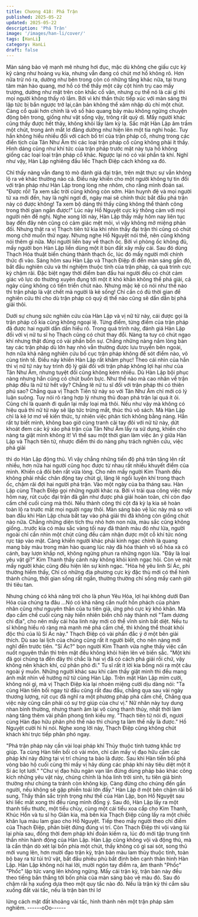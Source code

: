 ```yaml
---
title: Chương 418: Phá Trận
published: 2025-05-22
updated: 2025-05-22
description: 'Phá Trận'
image: '/images/han-li/cover/'
tags: [HanLi]
category: HanLi
draft: false
---
```


Màn sáng bảo vệ mạnh mẽ nhưng hơi đục, mặc dù không che
giấu cực kỳ kỹ càng như hoàng vụ kia, nhưng vẫn đang có chút
mơ hồ không rõ.
Hơn nữa trừ nó ra, dường như bên trong còn có những tầng khác
nữa, tại trung tâm màn hào quang, mơ hồ có thể thấy một cây cột
hình trụ cao mấy trượng, dường như mặt trên còn khắc cổ văn,
nhưng cụ thể nó là cái gì thì mọi người không thấy rõ lắm.
Bởi vì khi thần thức tiếp xúc với màn sáng thì lập tức bị bắn
ngược trở lại,căn bản không thể xâm nhập dù chỉ một chút.
Càng cổ quái hơn chính là vô số hào quang bảy màu không
ngừng chuyện động bên trong, giống như vật sống vậy, trông rất
quỷ dị.
Mấy người khác cũng thấy được hết thảy, không khỏi lấy làm kỳ
lạ.
Sắc mặt Hàn Lập âm trầm một chút, trong ánh mắt lơ đãng
dường như hiện lên một tia nghi hoặc.
Tuy hắn không hiểu nhiều đối với cách bố trí của trận pháp cổ,
nhưng trong các điển tịch của Tân Như Âm thì các loại trận pháp
cổ cũng không phải ít thấy.
Hình dáng cũng như khí tức của trận pháp trước mặt này tựa hồ
không giống các loại loại trận pháp cổ khác. Ngược lại nó có vài
phần tà khí.
Nghĩ như vậy, Hàn Lập nghiêng đầu liếc Thạch Điệp cách không
xa đó.

Chỉ thấy nàng vẫn đang tò mò đánh giá đại trận, trên mặt thực sự
vẫn không lộ ra vẻ khác thường nào cả.
Điều này khiến cho một người không tự tin đối với trận pháp như
Hàn Lập trong lòng nhẹ nhõm, cho rằng mình đoán sai.
"Được rồi! Ta xem sắc trời cũng không còn sớm. Hàn huynh đệ và
mọi người từ xa mới đến, hay là nghỉ ngơi đi, ngày mai sẽ chính
thức bắt đầu phá trận này có được không! Ta xem bộ dáng thì
thấy cũng không thể thành công trong thời gian ngắn được!" Lúc
này Hồ Nguyệt cực kỳ thông cảm với mọi người nên đề nghị.
Nghe xong lời này, Hàn Lập thấy mấy hôm nay liên tục bay đến
đây nên cũng có cảm giác mệt mỏi, vì vậy không mở miệng phản
đối.
Nhưng thật ra vị Thạch tiên tử kia khi nhìn thấy đại trận thì cũng
có chút mong chờ muốn thử ngay. Nhưng nghe Hồ Nguyệt nói
thế, nên cũng không nói thêm gì nữa.
Mọi người liền bay về thạch ốc.
Bởi vì phòng ốc không đủ, mấy người bọn Hàn Lập liền dùng một
ít bùn đất xây mấy cái. Sau đó dùng Thạch Hóa thuật biến chúng
thành thạch ốc, lúc đó mấy người mới chính thức đi vào.
Sáng hôm sau Hàn Lập và Thạch Điệp đi đến màn sáng gần đó,
bắt đầu nghiên cứu và thí nghiệm thuộc tính của trận pháp, cả
quá trình cực kỳ chậm rãi.
Đặc biệt ngay thời điểm ban đầu hai người đều có chút cảm giác
vô lực do thường xuyên đụng tới một ít khó khăn không thể phá
giải, cả ngày cũng không có tiến triển chút nào.
Nhưng mặc kệ có nói như thế nào thì trận pháp là vật chết mà
người là kẻ sống!
Chỉ cần có đủ thời gian để nghiên cứu thì cho dù trận pháp có quỷ
dị thế nào cũng sẽ dần dần bị phá giải thôi.

Dưới sự chung sức nghiên cứu của Hàn Lập và vị nữ tử này, cái
được gọi là trận pháp cổ kia cũng không ngoại lệ. Từng điểm,
từng điểm của trận pháp đã được hai người dần dần hiểu rõ.
Trong quá trình này, đánh giá Hàn Lập đối với vị nữ tu sĩ họ
Thạch cũng có chút thay đổi.
Nàng ta tuy có chút ngạo khí nhưng thật đúng có vài phần bổn
sự.
Chẳng những nàng nắm lòng bàn tay các trận pháp dù lớn hay
nhỏ vẫn thường được lưu truyền bên ngoài, hơn nữa khả năng
nghiên cứu bố cục trận pháp không để sót điểm nào, vô cùng tinh
tế. Điều này khiến Hàn Lập rất khâm phục!
Theo cái nhìn của hắn thì vị nữ tử này tuy trình độ lý giải đối với
trận pháp không lợi hại như của Tân Như Âm, nhưng tuyệt đối
cũng không kém nhiều.
Dù Hàn Lập bội phục nàng nhưng hắn cũng có chút buồn bực.
Như thế nào mà cao nhân về trận pháp đều là nữ tử hết vậy?
Chẳng lẽ nữ tu sĩ đối với trận pháp thì có thiên phú sao?
Chẳng qua vị Thạch Tiên tử này so với Tân Như Âm chỉ mới có lý
luận suông.
Tuy nói rõ ràng hợp lý nhưng thủ đoạn phá trận lại quá ít ỏi. Cũng
chỉ là quanh đi quẩn lại mấy loại mà thôi. Nếu như vậy mà không
có hiệu quả thì nữ tử này sẽ lập tức trừng mắt, thúc thủ vô sách.
Mà Hàn Lập chỉ là kẻ lơ mơ về kiến thức, tự nhiên việc phân tích
không bằng nàng.
Hắn rất tự biết mình, không bao giờ cùng tranh cãi tay đôi với nữ
tử này, dứt khoát đem các kỹ xảo phá trận của Tân Như Âm lấy ra
sử dụng, khiến cho nàng ta giật mình không ít!
Vì thế sau một thời gian làm việc ăn ý giữa Hàn Lập và Thạch tiên
tử, nhược điểm thì do nàng phụ trách nghiên cứu, việc phá giải

thì do Hàn Lập động thủ.
Vì vậy chẳng những tiến độ phá trận tăng lên rất nhiều, hơn nữa
hai người cũng học được từ nhau rất nhiều khuyết điểm của
mình. Khiến cả đôi bên rất vừa lòng.
Cho nên mấy người Kim Thanh đều không phải nhấc chân động
tay chút gì, lặng lẽ ngồi luyện khí trong thạch ốc, chậm rãi đợi hai
người phá trận.
Vào một ngày của ba tháng sau. Hàn Lập cùng Thạch Điệp gọi
những người khác ra.
Bởi vì trải qua công việc mấy hôm nay, rút cuộc đại trận đã gần
như được phá giải hoàn toàn, chỉ còn đạo cấm chế cuối cùng mà
thôi.
Nếu thành công thì cột đá kỳ lạ kia sẽ hoàn toàn lộ ra trước mắt
mọi người ngay thôi.
Màn sáng bảo vệ lúc này mà so với ban đầu khi Hàn Lập chưa
bắt tay vào phá giải thì đã không còn giống chút nào nữa.
Chẳng những diện tích thu nhỏ hơn non nửa, màu sắc cũng
không giống…trước kia có màu sắc vàng tối nay đã thành màu đỏ
như lửa, người ngoài chỉ cần nhìn một chút cũng đều cảm nhận
được một cỗ khí tức nóng rực táp vào mặt.
Càng khiến người khác phải kinh ngạc chính là quang mang bảy
màu trong màn hào quang lúc này đã hóa thành vô số hỏa xà có
cánh, bay lượn khắp nơi, không ngừng phun ra những ngọn lửa.
"Đây là loại yêu vật gì?" Kim Thanh thấy cảnh này không khỏi
kinh ngạc hỏi.
Còn vẻ mặt mấy người khác cũng đều hiện lên sự kinh ngạc.
"Hỏa hệ yêu linh Sí Ác, phi thường hiếm thấy, Chỉ có những địa
phương cực kỳ đặc thù mới có thể hình thành chúng, thời gian
sống rất ngắn, thường thường chỉ sống mấy canh giờ thì tiêu tan.

Nhưng chúng có khả năng trời cho là phun Yêu Hỏa, lợi hại không
dưới Đan Hỏa của chúng ta đâu …Nó có khả năng cắn nuốt hồn
phách của phàm nhân cũng như nguyên thần của tu tiên giả, ứng
phó cực kỳ khó khăn. Mà đạo cấm chế cuối cùng này hiển nhiên
biến chỗ này thành nơi "Tam dương chi địa", cho nên mấy cái hỏa
linh này mới có thể vĩnh sinh bất diệt. Nếu tu sĩ không hiểu rõ ràng
mà mạnh mẽ phá cấm chế, thì không thể thoát khỏi độc thủ của lũ
Sí Ác này." Thạch Điệp có vài phần đắc ý ở một bên giải thích.
Dù sao lai lịch của chúng cũng rất ít người biết, cho nên nàng mới
nghĩ đến trước tiên.
"Sí Ác?" bọn người Kim Thanh vừa nghe thấy việc cắn nuốt
nguyên thần thì trên mặt đều không khỏi hiện lên vẻ biến sắc.
"Một khi đã gọi chúng ta đến đây thì chắc là hai vị đã có cách phá
giải rồi chứ, vậy không nên khách khí, cứ phân phó đi." Tu sĩ rất ít
lời kia bỗng nói ra một câu ngoài ý muốn.
Những người khác sau khi cảm thấy giật mình thì đều mang ánh
mắt nhìn về hướng nữ tử cùng Hàn Lập.
Trên mặt Hàn Lập mỉm cười, không nói gì, mà vị Thạch Điệp kia
lại nhoẻn miệng cười dịu dàng nói:
"Ta cùng Hàn tiền bối ngay từ đầu cũng rất đau đầu, chẳng qua
sau vài ngày thương lượng, rút cục đã nghĩ ra một phương pháp
phá cấm chế, Chẳng qua việc này cũng cần phải có sự trợ giúp
của chư vị."
Nữ nhân này tuy dung nhan bình thường, nhưng thanh âm lại vô
cùng thanh thúy, nhất thời làm nàng tăng thêm vài phần phong
tình kiều mỵ.
"Thạch tiên tử nói đi, ngươi cùng Hàn đạo hữu phân phó thế nào
thì chúng ta làm thế nấy là được." Hồ Nguyệt cười hì hì nói.
Nghe xong lời này, Thạch Điệp cũng không chút khách khí trực
tiếp phân phó ngay.

"Phá trận pháp này cần vài loại pháp khí Thủy thuộc tính tương
khắc trợ giúp. Ta cùng Hàn tiền bối có vài món, chỉ cần mấy vị
đạo hữu cầm các pháp khí này đứng tại vị trí chúng ta bảo là
được. Sau khi Hàn tiền bối phá vòng bảo hộ cuối cùng thì mấy vị
hãy dùng các pháp khí này tiêu diệt một ít Sí ác lọt lưới."
"Chư vị đạo hữu ngàn vạn lần đừng dùng pháp bảo khác công
kích những yêu vật này, chúng chính là hỏa linh trời sinh, tu tiên
giả bình thường như chúng ta tránh còn không kịp. Càng đừng
cho chúng đến gần người, nếu không sẽ gặp phiền toái lớn đấy."
Hàn Lập ở một bên chậm rãi bổ sung.
Thấy thần sắc trịnh trọng như thế của Hàn Lập, bọn Hồ Nguyệt
sau khi liếc mắt xong thì đều rùng mình đồng ý.
Sau đó, Hàn Lập lấy ra một thanh tiểu thước, một tiểu chùy, cùng
một cái tiểu xoa cấp cho Kim Thanh, Khúc Hồn và tu sĩ họ Giản
kia, mà bên kia Thạch Điệp cũng lấy ra một chiếc khăn lụa màu
lam giao cho Hồ Nguyệt.
Tiếp theo mấy người theo chỉ điểm của Thạch Điệp, phân biệt
đứng đúng vị trí. Còn Thạch Điệp thì vội vàng lùi lại phía sau,
đồng thời đem pháp khí đoản kiếm ra, lúc đó mới tập trung tinh
thần nhìn hành động của Hàn Lập.
Hàn Lập cũng không vội vã động thủ, mà là cẩn thận dò xét lại
bốn phía một chút, thấy không có gì sai sót, song thủ mới vung
lên, hơn mười đạo trận kỳ, trận bàn màu lam thủy thuộc tính, toàn
bộ bay ra từ túi trữ vật, bắt đầu phiêu phù bất định bên cạnh thân
hình Hàn Lập.
Hàn Lập không nói hai lời, mười ngón tay điểm ra, âm thanh
"Phốc" "Phốc" lập tức vang lên không ngừng.
Mấy cái trận kỳ, trận bàn này đều theo tiếng bắn thẳng tới bốn
phía của màn sáng bảo vệ màu đỏ. Sau đó chậm rãi hạ xuống
dựa theo một quy tắc nào đó.
Nếu là trận kỳ thì cắm sâu xuống đất vài tấc, nếu là trận bàn thì lơ

lửng cách mặt đất khoảng vài tấc, hình thành nên một trận pháp
sâm nghiêm.
------oOo------
